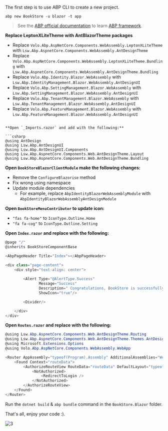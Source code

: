 The first step is to use ABP CLI to create a new project.

`abp new BookStore -u blazor -t app`

> See the [ABP official documentation](https://docs.abp.io) to learn [ABP framework](https://github.com/abpframework/abp).

**Replace LeptonXLiteTheme with AntBlazorTheme packages**

* Replace `Volo.Abp.AspNetCore.Components.WebAssembly.LeptonXLiteTheme` with `Lsw.Abp.AspnetCore.Components.WebAssembly.AntDesignTheme`
* Replace `Volo.Abp.AspNetCore.Components.WebAssembly.LeptonXLiteTheme.Bundling` with `Lsw.Abp.AspnetCore.Components.WebAssembly.AntDesignTheme.Bundling`
* Replace `Volo.Abp.Identity.Blazor.WebAssembly` with `Lsw.Abp.IdentityManagement.Blazor.WebAssembly.AntDesignUI`
* Replace `Volo.Abp.SettingManagement.Blazor.WebAssembly` with `Lsw.Abp.SettingManagement.Blazor.WebAssembly.AntDesignUI`
* Replace `Volo.Abp.TenantManagement.Blazor.WebAssembly` with `Lsw.Abp.TenantManagement.Blazor.WebAssembly.AntDesignUI`
* Replace `Volo.Abp.FeatureManagement.Blazor.WebAssembly` with `Lsw.Abp.FeatureManagement.Blazor.WebAssembly.AntDesignUI`

```

**Open `_Imports.razor` and add with the following:**

```csharp
@using AntDesign
@using Lsw.Abp.AntDesignUI
@using Lsw.Abp.AntDesignUI.Components
@using Lsw.Abp.AspnetCore.Components.Web.AntDesignTheme.Layout
@using Lsw.Abp.AspnetCore.Components.Web.AntDesignTheme.Bundling
```

**Open `BookStoreBlazorClientModule` make the following changes:**

* Remove the `ConfigureBlazorise` method
* Fix wrong using namespace
* Update module dependencies
    * For example, replace `AbpIdentityBlazorWebAssemblyModule` with `AbpIdentityBlazorWebAssemblyAntDesignModule`

**Open `BookStoreMenuContributor` to update icon:**

* `"fas fa-home"` to `IconType.Outline.Home`
* `"fa fa-cog"` to `IconType.Outline.Setting`

**Open `Index.razor` and replace with the following:**

```csharp
@page "/"
@inherits BookStoreComponentBase

<AbpPageHeader Title="Index"></AbpPageHeader>

<div class="page-content">
    <div style="text-align: center">
        
        <Alert Type="@AlertType.Success"
               Message="Success"
               Description=" Congratulations, BookStore is successfully running!"
               ShowIcon="true"/>

        <Divider/>

    </div>
</div>
```

**Open `Routes.razor` and replace with the following:**

```csharp
@using Lsw.Abp.AspnetCore.Components.Web.AntDesignTheme.Routing
@using Lsw.Abp.AspnetCore.Components.Web.AntDesignTheme.Themes.AntDesignTheme
@using Microsoft.Extensions.Options
@using Volo.Abp.AspNetCore.Components.WebAssembly.WebApp

<Router AppAssembly="typeof(Program).Assembly" AdditionalAssemblies="WebAppAdditionalAssembliesHelper.GetAssemblies<BookStoreBlazorClientModule>()">
    <Found Context="routeData">
        <AuthorizeRouteView RouteData="routeData" DefaultLayout="typeof(DefaultLayout)">
            <NotAuthorized>
                <RedirectToLogin />
            </NotAuthorized>
        </AuthorizeRouteView>
    </Found>
</Router>
```

Run the `dotnet build` & `abp bundle` command in the `BookStore.Blazor` folder.

That's all, enjoy your code :).

![3](img/3.png)